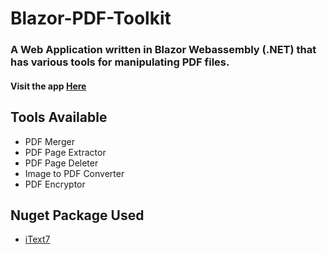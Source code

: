 # Blazor-PDF-Toolkit

### A Web Application written in Blazor Webassembly (.NET) that has various tools for manipulating PDF files.

#### Visit the app [Here](https://blazor-pdftoolkit.subhamk.com)

## Tools Available

- PDF Merger
- PDF Page Extractor
- PDF Page Deleter
- Image to PDF Converter
- PDF Encryptor

## Nuget Package Used

- [iText7](https://www.nuget.org/packages/itext7/)
